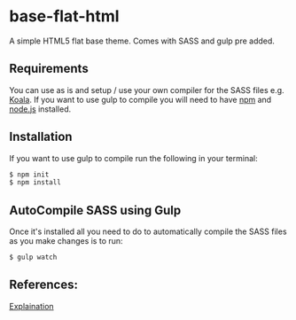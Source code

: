 # base-flat-html
A simple HTML5 flat base theme. Comes with SASS and gulp pre added. 
## Requirements
You can use as is and setup / use your own compiler for the SASS files e.g. [Koala](http://koala-app.com/).
If you want to use gulp to compile you will need to have [npm](https://www.npmjs.com/) and [node.js](https://nodejs.org/en/) installed.
## Installation
If you want to use gulp to compile run the following in your terminal:
```bash
$ npm init
$ npm install
```
## AutoCompile SASS using Gulp
Once it's installed all you need to do to automatically compile the SASS files as you make changes is to run:
```bash
$ gulp watch
```
## References:
[Explaination](http://www.dgmyspace.dumgal.ac.uk/eportfolios/rumbler/setting-up-sass-compiler-using-gulp/)
